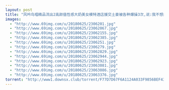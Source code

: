 ```yaml
---
layout: post
title: "风吟鸟唱精品流出2高颜值性感大奶美女模特酒店援交土豪被各种爆操3次,说:我不想翘着屁股,太深,疼.1080P高清!"
images:
  - "http://www.69img.com/u/20180625/2306201.jpg"
  - "http://www.69img.com/u/20180625/23062067.jpg"
  - "http://www.69img.com/u/20180625/23062155.jpg"
  - "http://www.69img.com/u/20180625/23062385.jpg"
  - "http://www.69img.com/u/20180625/2306251.jpg"
  - "http://www.69img.com/u/20180625/2306279.jpg"
  - "http://www.69img.com/u/20180625/23062829.jpg"
  - "http://www.69img.com/u/20180625/23062944.jpg"
  - "http://www.69img.com/u/20180625/23062923.jpg"
  - "http://www.69img.com/u/20180625/23063081.jpg"
  - "http://www.69img.com/u/20180625/23063086.jpg"
  - "http://www.69img.com/u/20180625/23063376.jpg"
torrent: "http://www1.downsx.club/torrent/F77D7D67F6A1124A033F9856BEF436A061392C21"
---
```

